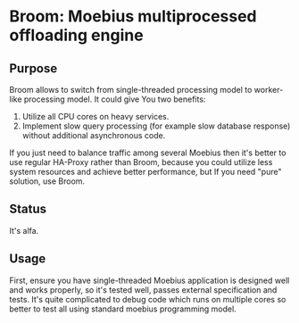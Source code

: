 # Broom: Moebius multiprocessed offloading engine

## Purpose

Broom allows to switch from single-threaded processing model to worker-like processing model. It could give You two benefits:

1. Utilize all CPU cores on heavy services.
2. Implement slow query processing (for example slow database response) without additional asynchronous code.

If you just need to balance traffic among several Moebius then it's better to use regular HA-Proxy rather than Broom, because you could utilize less system resources and achieve better performance, but If you need "pure" solution, use Broom.

## Status

It's alfa.

## Usage

First, ensure you have single-threaded Moebius application is designed well and works properly, so it's tested well, passes external specification and tests. It's quite complicated to debug code which runs on multiple cores so better to test all using standard moebius programming model. 


